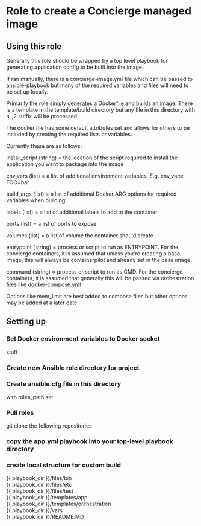 # Role to create a Concierge managed image 



## Using this role

Generally this role should be wrapped by a top level playbook for generating application config to be built into the image.

If ran manually, there is a concierge-image.yml file which can be passed to ansible-playbook but many of the required variables and files will need to be set up locally.

Primarily the role simply generates a Dockerfile and builds an image. There is a template in the template/build directory
but any file in this directory with a .j2 suffix will be processed.

The docker file has some default attributes set and allows for others to be included by creating the required lists or variables.

Currently these are as follows:

install_script (string) = the location of the script required to install the application you want to package into the image

env_vars (list) = a list of additional environment variables. E.g. env_vars: FOO=bar

build_args (list) = a list of additional Docker ARG options for required variables when building

labels (list) = a list of additional labels to add to the container 

ports (list) =  a list of ports to expose

volumes (list) = a list of volume the container should create

entrypoint (string) = process or script to run as ENTRYPOINT. For the concierge containers, it is assumed that unless you're creating a base image, this will always be containerpilot and already set in the base image

command (string) = process or script to run as CMD. For the concierge containers, it is assumed that generally this will be passed via orchestration files like docker-compose.yml

Options like mem_limit are best added to compose files but other options may be added at a later date

## Setting up
### Set Docker environment variables to Docker socket
stuff

### Create new Ansible role directory for project

### Create ansible.cfg file in this directory 
with roles_path set

### Pull roles
git clone the following repositories

### copy the app.yml playbook into your top-level playbook directory

### create local structure for custom build
{{ playbook_dir }}/files/bin  
{{ playbook_dir }}/files/etc  
{{ playbook_dir }}/files/test  
{{ playbook_dir }}/templates/app  
{{ playbook_dir }}/templates/orchestration  
{{ playbook_dir }}/vars  
{{ playbook_dir }}/README.MD  